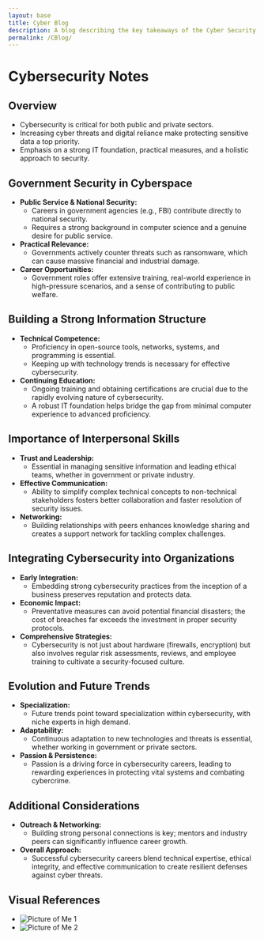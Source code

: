 ```yaml
---
layout: base
title: Cyber Blog
description: A blog describing the key takeaways of the Cyber Security presentation.
permalink: /CBlog/
---
```

# Cybersecurity Notes

## Overview
- Cybersecurity is critical for both public and private sectors.
- Increasing cyber threats and digital reliance make protecting sensitive data a top priority.
- Emphasis on a strong IT foundation, practical measures, and a holistic approach to security.

## Government Security in Cyberspace
- **Public Service & National Security:**  
  - Careers in government agencies (e.g., FBI) contribute directly to national security.
  - Requires a strong background in computer science and a genuine desire for public service.
- **Practical Relevance:**  
  - Governments actively counter threats such as ransomware, which can cause massive financial and industrial damage.
- **Career Opportunities:**  
  - Government roles offer extensive training, real-world experience in high-pressure scenarios, and a sense of contributing to public welfare.

## Building a Strong Information Structure
- **Technical Competence:**  
  - Proficiency in open-source tools, networks, systems, and programming is essential.
  - Keeping up with technology trends is necessary for effective cybersecurity.
- **Continuing Education:**  
  - Ongoing training and obtaining certifications are crucial due to the rapidly evolving nature of cybersecurity.
  - A robust IT foundation helps bridge the gap from minimal computer experience to advanced proficiency.

## Importance of Interpersonal Skills
- **Trust and Leadership:**  
  - Essential in managing sensitive information and leading ethical teams, whether in government or private industry.
- **Effective Communication:**  
  - Ability to simplify complex technical concepts to non-technical stakeholders fosters better collaboration and faster resolution of security issues.
- **Networking:**  
  - Building relationships with peers enhances knowledge sharing and creates a support network for tackling complex challenges.

## Integrating Cybersecurity into Organizations
- **Early Integration:**  
  - Embedding strong cybersecurity practices from the inception of a business preserves reputation and protects data.
- **Economic Impact:**  
  - Preventative measures can avoid potential financial disasters; the cost of breaches far exceeds the investment in proper security protocols.
- **Comprehensive Strategies:**  
  - Cybersecurity is not just about hardware (firewalls, encryption) but also involves regular risk assessments, reviews, and employee training to cultivate a security-focused culture.

## Evolution and Future Trends
- **Specialization:**  
  - Future trends point toward specialization within cybersecurity, with niche experts in high demand.
- **Adaptability:**  
  - Continuous adaptation to new technologies and threats is essential, whether working in government or private sectors.
- **Passion & Persistence:**  
  - Passion is a driving force in cybersecurity careers, leading to rewarding experiences in protecting vital systems and combating cybercrime.

## Additional Considerations
- **Outreach & Networking:**  
  - Building strong personal connections is key; mentors and industry peers can significantly influence career growth.
- **Overall Approach:**  
  - Successful cybersecurity careers blend technical expertise, ethical integrity, and effective communication to create resilient defenses against cyber threats.

## Visual References
- ![Picture of Me 1](https://github.com/user-attachments/assets/334e62af-3b74-4104-af96-185970086a70)
- ![Picture of Me 2](https://github.com/user-attachments/assets/273d69e4-8fef-48e3-acd1-8b59be476afb)

